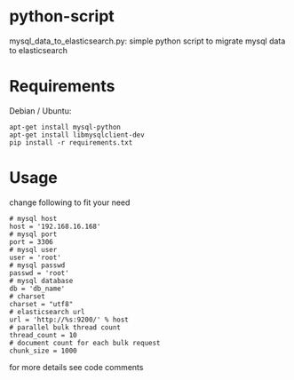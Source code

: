 # python-script
mysql_data_to_elasticsearch.py: simple python script to migrate mysql data to elasticsearch

# Requirements
Debian / Ubuntu:
```
apt-get install mysql-python
apt-get install libmysqlclient-dev
pip install -r requirements.txt
```

# Usage
change following to fit your need
```
# mysql host
host = '192.168.16.168'
# mysql port
port = 3306
# mysql user
user = 'root'
# mysql passwd
passwd = 'root'
# mysql database
db = 'db_name'
# charset
charset = "utf8"
# elasticsearch url
url = 'http://%s:9200/' % host
# parallel bulk thread count
thread_count = 10
# document count for each bulk request
chunk_size = 1000
```
for more details see code comments
